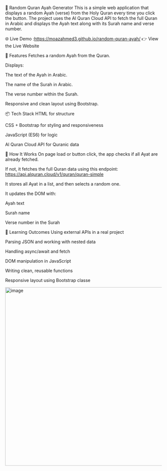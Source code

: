 📖 Random Quran Ayah Generator
This is a simple web application that displays a random Ayah (verse) from the Holy Quran every time you click the button. The project uses the Al Quran Cloud API to fetch the full Quran in Arabic and displays the Ayah text along with its Surah name and verse number.

🌐 Live Demo :https://moazahmed3.github.io/random-quran-ayah/
👉 View the Live Website

🚀 Features
Fetches a random Ayah from the Quran.

Displays:

The text of the Ayah in Arabic.

The name of the Surah in Arabic.

The verse number within the Surah.

Responsive and clean layout using Bootstrap.

📦 Tech Stack
HTML for structure

CSS + Bootstrap for styling and responsiveness

JavaScript (ES6) for logic

Al Quran Cloud API for Quranic data

📜 How It Works
On page load or button click, the app checks if all Ayat are already fetched.

If not, it fetches the full Quran data using this endpoint:
https://api.alquran.cloud/v1/quran/quran-simple

It stores all Ayat in a list, and then selects a random one.

It updates the DOM with:

Ayah text

Surah name

Verse number in the Surah

🧠 Learning Outcomes
Using external APIs in a real project

Parsing JSON and working with nested data

Handling async/await and fetch

DOM manipulation in JavaScript

Writing clean, reusable functions

Responsive layout using Bootstrap classe


<img width="1099" height="574" alt="image" src="https://github.com/user-attachments/assets/be101499-9b98-4264-9113-67d45dfaf516" />
